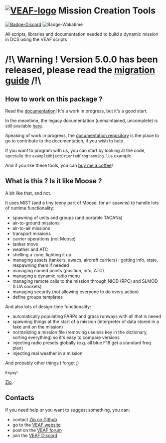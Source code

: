 # [![VEAF-logo]][VEAF website] Mission Creation Tools

[![Badge-Discord]][VEAF Discord]
![Badge-Wakatime]

All scripts, libraries and documentation needed to build a dynamic mission in DCS using the VEAF scripts

# /!\ Warning ! Version 5.0.0 has been released, please read the [migration guide](README-5.0.0.md) /!\
## How to work on this package ?

Read the [documentation][documentation-site]! It's a work in progress, but it's a good start.

In the meantime, the legacy documentation (unmaintained, uncomplete) is still available [here][documentation-old].

Speaking of work in progress, the [documentation repository][documentation-repo] is the place to go to contribute to the documentation, if you wish to help.

If you want to program with us, you can start by looking at the code, specially the `exampleObjectOrientedProgramming.lua` example

And if you like these tools, you can [buy me a coffee][Zip on coff.ee]!

## What is this ? Is it like Moose ?

A bit like that, and not.

It uses MiST (and a tiny teeny part of Moose, for air spawns) to handle lots of runtime functionality:
- spawning of units and groups (and portable TACANs)
- air-to-ground missions 
- air-to-air missions
- transport missions
- carrier operations (not Moose)
- tanker move
- weather and ATC
- shelling a zone, lighting it up
- managing assets (tankers, awacs, aircraft carriers) : getting info, state, respawning them if needed
- managing named points (position, info, ATC)
- managing a dynamic radio menu
- managing remote calls to the mission through NIOD (RPC) and SLMOD (LUA sockets)
- managing security (not allowing everyone to do every action)
- define groups templates

And also lots of design-time functionality:
- automatically populating FARPs and grass runways with all that is neeed
- spawning things at the start of a mission (interpreter of data stored in a fake unit on the mission)
- normalizing a mission file (removing useless key in the dictionary, sorting everything) so it's easy to compare versions
- injecting radio presets globally (e.g. all blue F18 get a standard freq plan)
- injecting real weather in a mission

And probably other things I forget ;)

Enjoy!

[Zip][Zip on Github].

## Contacts

If you need help or you want to suggest something, you can:

* contact [Zip on Github]
* go to the [VEAF website]
* post on the [VEAF forum]
* join the [VEAF Discord]


[Badge-Discord]: https://img.shields.io/discord/471061487662792715?label=VEAF%20Discord&style=for-the-badge
[Badge-Wakatime]: https://wakatime.com/badge/github/VEAF/VEAF-Mission-Creation-Tools.svg
[VEAF-logo]: https://veaf.github.io/documentation/images/logo.png
[VEAF Discord]: https://www.veaf.org/discord
[Zip on Github]: https://github.com/davidp57
[Zip on coff.ee]: https://coff.ee/veaf_zip
[VEAF website]: https://www.veaf.org
[VEAF forum]: https://www.veaf.org/forum

[documentation-old]: ./old_documentation/_index.md
[documentation-site]: https://veaf.github.io/documentation/
[documentation-repo]: https://github.com/VEAF/documentation
